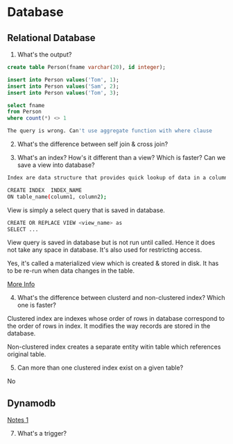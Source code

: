 # Database

## Relational Database

1. What's the output?

```sql
create table Person(fname varchar(20), id integer);

insert into Person values('Tom', 1);
insert into Person values('Sam', 2);
insert into Person values('Tom', 3);

select fname
from Person
where count(*) <> 1
```

```bash
The query is wrong. Can't use aggregate function with where clause
```

2. What's the difference between self join & cross join?

3. What's an index? How's it different than a view? Which is faster? Can we save a view into database?

```bash
Index are data structure that provides quick lookup of data in a column or columns of a table.

CREATE INDEX  INDEX_NAME
ON table_name(column1, column2);

```

View is simply a select query that is saved in database.

```bash
CREATE OR REPLACE VIEW <view_name> as
SELECT ...

```

View query is saved in database but is not run until called. Hence it does not take any space in database. It's also used for restricting access.

Yes, it's called a materialized view which is created & stored in disk. It has to be re-run when data changes in the table.

[More Info](https://drive.google.com/open?id=1Rjs3Z38rMKLUpzfOWuc_w2DUTdbCLVmY)


4. What's the difference between clusterd and non-clustered index? Which one is faster?

Clustered index are indexes whose order of rows in database correspond to the order of rows in index. It modifies the way records are stored in the database.

Non-clustered index creates a separate entity witin table which references original table.

5. Can more than one clustered index exist on a given table?

No

## Dynamodb

[Notes 1](https://drive.google.com/file/d/1rk6OVeUTE5c8Cw1OX4ruOsp9NzsKB9vW/view?usp=sharing)

7. What's a trigger?
